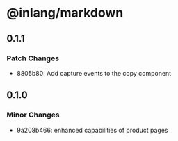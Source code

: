 # @inlang/markdown

## 0.1.1

### Patch Changes

- 8805b80: Add capture events to the copy component

## 0.1.0

### Minor Changes

- 9a208b466: enhanced capabilities of product pages
